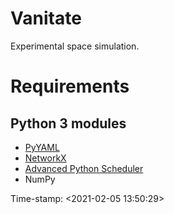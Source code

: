 # Vanitate

Experimental space simulation.

# Requirements

## Python 3 modules
  - [PyYAML](https://pypi.org/project/PyYAML/)
  - [NetworkX](https://networkx.org)
  - [Advanced Python Scheduler](https://apscheduler.readthedocs.io/en/v3.7.0/index.html)
  - NumPy



Time-stamp: <2021-02-05 13:50:29>
